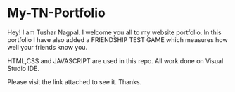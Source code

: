 # My-TN-Portfolio
Hey! I am Tushar Nagpal. I welcome you all to my website portfolio. In this portfolio I have also added a FRIENDSHIP TEST GAME which measures how well your friends know you.

HTML,CSS and JAVASCRIPT are used in this repo.
All work done on Visual Studio IDE.

Please visit the link attached to see it.
Thanks.
